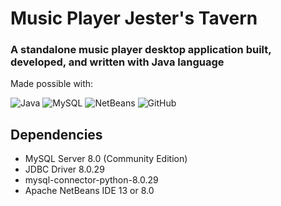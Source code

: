 # Music Player Jester's Tavern
<h3 align='left'>A standalone music player desktop application built, developed, and written with Java language</h3>

Made possible with: 

![Java](https://img.shields.io/badge/java-%23ED8B00.svg?style=for-the-badge&logo=java&logoColor=white) 
![MySQL](https://img.shields.io/badge/MySQL-005C84?style=for-the-badge&logo=mysql&logoColor=white) 
![NetBeans](https://img.shields.io/badge/apache%20netbeans-1B6AC6?style=for-the-badge&logo=apache%20netbeans%20IDE&logoColor=white) 
![GitHub](https://img.shields.io/badge/GitHub-100000?style=for-the-badge&logo=github&logoColor=white) 

## Dependencies 

- MySQL Server 8.0 (Community Edition)
- JDBC Driver 8.0.29
- mysql-connector-python-8.0.29
- Apache NetBeans IDE 13 or 8.0 